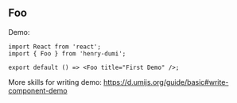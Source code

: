 
## Foo

Demo:

```tsx
import React from 'react';
import { Foo } from 'henry-dumi';

export default () => <Foo title="First Demo" />;
```

More skills for writing demo: https://d.umijs.org/guide/basic#write-component-demo

